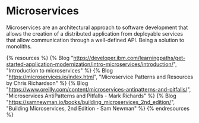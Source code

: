 # Microservices

Microservices are an architectural approach to software development that allows the creation of a distributed application from deployable services that allow communication through a well-defined API. Being a solution to monoliths.

{% resources %}
  {% Blog "https://developer.ibm.com/learningpaths/get-started-application-modernization/intro-microservices/introduction/", "Introduction to microservices" %}
  {% Blog "https://microservices.io/index.html", "Microservice Patterns and Resources by Chris Richardson" %}
  {% Blog "https://www.oreilly.com/content/microservices-antipatterns-and-pitfalls/", "Microservices AntiPatterns and Pitfalls - Mark Richards" %}
  {% Blog "https://samnewman.io/books/building_microservices_2nd_edition/", "Building Microservices, 2nd Edition - Sam Newman" %}
{% endresources %}
